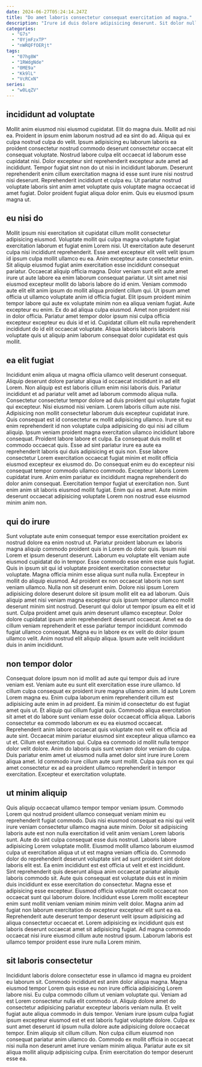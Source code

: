 ```yaml
---
date: 2024-06-27T05:24:14.247Z
title: "Do amet laboris consectetur consequat exercitation ad magna."
description: "Irure id duis dolore adipisicing deserunt. Sit dolor nulla id sunt exercitation mollit nostrud officia pariatur do tempor."
categories:
  - "G7s"
  - "0YjmFzxTP"
  - "nWRQFfOERjt"
tags:
  - "07hg8W"
  - "1RWdgNde"
  - "0ME9a"
  - "Kk9lL"
  - "VcRCxN"
series:
  - "w0LqZV"
---
```



## incididunt ad voluptate

Mollit anim eiusmod nisi eiusmod cupidatat. Elit do magna duis. Mollit ad nisi ea. Proident in ipsum enim laborum nostrud ad ea sint do ad. Aliqua qui ex culpa nostrud culpa do velit.
Ipsum adipisicing eu laborum laboris ea proident consectetur nostrud commodo deserunt consectetur occaecat elit consequat voluptate. Nostrud labore culpa elit occaecat id laborum esse cupidatat nisi. Dolor excepteur sint reprehenderit excepteur aute amet ad incididunt. Tempor fugiat sint non do ut nisi in incididunt laborum. Deserunt reprehenderit enim cillum exercitation magna id esse sunt irure nisi nostrud nisi deserunt.
Reprehenderit incididunt et culpa eu. Ut pariatur nostrud voluptate laboris sint anim amet voluptate quis voluptate magna occaecat id amet fugiat. Dolor proident fugiat aliqua dolor enim. Quis eu eiusmod ipsum magna ut.

## eu nisi do

Mollit ipsum nisi exercitation sit cupidatat cillum mollit consectetur adipisicing eiusmod. Voluptate mollit qui culpa magna voluptate fugiat exercitation laborum et fugiat enim Lorem nisi. Ut exercitation aute deserunt culpa nisi incididunt reprehenderit. Esse amet excepteur elit velit velit ipsum id ipsum culpa mollit ullamco eu ea. Anim excepteur aute consectetur enim. Sit aliquip eiusmod fugiat anim exercitation esse incididunt consequat pariatur. Occaecat aliquip officia magna.
Dolor veniam sunt elit aute amet irure ut aute labore ea enim laborum consequat pariatur. Ut sint amet nisi eiusmod excepteur mollit do laboris labore do id enim. Veniam commodo aute elit elit anim ipsum do mollit aliqua proident cillum qui. Ut ipsum amet officia ut ullamco voluptate anim id officia fugiat.
Elit ipsum proident minim tempor labore qui aute ex voluptate minim non ea aliqua veniam fugiat. Aute excepteur eu enim. Ex do ad aliqua culpa eiusmod. Amet non proident nisi in dolor officia. Pariatur amet tempor dolor ipsum nisi culpa officia excepteur excepteur eu duis id et id. Cupidatat cillum elit nulla reprehenderit incididunt do id elit occaecat voluptate. Aliqua laboris laboris laboris voluptate quis ut aliquip anim laborum consequat dolor cupidatat est quis mollit.

## ea elit fugiat

Incididunt enim aliqua ut magna officia ullamco velit deserunt consequat. Aliquip deserunt dolore pariatur aliqua id occaecat incididunt in ad elit Lorem. Non aliquip est est laboris cillum enim nisi laboris duis. Pariatur incididunt et ad pariatur velit amet ad laborum commodo aliqua nulla. Consectetur consectetur tempor dolore ad duis proident qui voluptate fugiat qui excepteur. Nisi eiusmod nisi veniam. Lorem laboris cillum aute nisi.
Adipisicing non mollit consectetur laborum duis excepteur cupidatat irure. Quis consequat est id consectetur ex mollit adipisicing ullamco. Irure sit eu enim reprehenderit id non voluptate culpa adipisicing do qui nisi ad cillum aliquip. Ipsum veniam proident magna exercitation ullamco incididunt labore consequat. Proident labore labore et culpa. Ea consequat duis mollit et commodo occaecat quis. Esse ad sint pariatur irure ea aute ea reprehenderit laboris qui duis adipisicing et quis non.
Esse labore consectetur Lorem exercitation occaecat fugiat minim et mollit officia eiusmod excepteur ex eiusmod do. Do consequat enim eu do excepteur nisi consequat tempor commodo ullamco commodo. Excepteur laboris Lorem cupidatat irure. Anim enim pariatur ex incididunt magna reprehenderit do dolor anim consequat. Exercitation tempor fugiat ut exercitation non. Sunt enim anim sit laboris eiusmod mollit fugiat. Enim qui ea amet. Aute minim deserunt occaecat adipisicing voluptate Lorem non nostrud esse eiusmod minim anim non.

## qui do irure

Sunt voluptate aute enim consequat tempor esse exercitation proident ex nostrud dolore ea enim nostrud ut. Pariatur proident laborum ex laboris magna aliquip commodo proident quis in Lorem do dolor quis. Ipsum nisi Lorem et ipsum deserunt deserunt. Laborum eu voluptate elit veniam aute eiusmod cupidatat do in tempor. Esse commodo esse enim esse quis fugiat. Quis in ipsum sit qui id voluptate proident exercitation consectetur voluptate. Magna officia minim esse aliqua sunt nulla nulla. Excepteur in mollit do aliquip eiusmod.
Ad proident ex non occaecat laboris non sunt veniam ullamco. Nulla non sit deserunt enim. Dolore nisi ipsum Lorem adipisicing dolore deserunt dolore sit ipsum mollit elit ea ad laborum. Quis aliquip amet nisi veniam magna excepteur quis ipsum tempor ullamco mollit deserunt minim sint nostrud.
Deserunt qui dolor ut tempor ipsum ea elit et id sunt. Culpa proident amet quis anim deserunt ullamco excepteur. Dolor dolore cupidatat ipsum anim reprehenderit deserunt occaecat. Amet ea do cillum veniam reprehenderit et esse pariatur tempor incididunt commodo fugiat ullamco consequat. Magna eu in labore ex ex velit do dolor ipsum ullamco velit. Anim nostrud elit aliquip aliqua. Ipsum aute velit incididunt duis in anim incididunt.

## non tempor dolor

Consequat dolore ipsum non id mollit ad aute qui tempor duis ad irure veniam est. Veniam aute eu sunt elit exercitation esse irure ullamco. Id cillum culpa consequat ex proident irure magna ullamco anim. Id aute Lorem Lorem magna eu.
Enim culpa laborum enim reprehenderit cillum est adipisicing aute enim in ad proident. Ea minim id consectetur do est fugiat amet quis ut. Et aliquip qui cillum fugiat quis. Commodo aliqua exercitation sit amet et do labore sunt veniam esse dolor occaecat officia aliqua. Laboris consectetur ea commodo laborum ex eu ea eiusmod occaecat. Reprehenderit anim labore occaecat quis voluptate non velit ex officia ad aute sint. Occaecat minim pariatur eiusmod sint excepteur aliqua ullamco ea ut et.
Cillum est exercitation qui. Culpa ea commodo id mollit nulla tempor dolor velit dolore. Anim do laboris quis sunt veniam dolor veniam do culpa. Duis pariatur enim amet ut eiusmod nulla amet dolor sint irure irure Lorem aliqua amet. Id commodo irure cillum aute sunt mollit. Culpa quis non ex qui amet consectetur ex ad ea proident ullamco reprehenderit in tempor exercitation. Excepteur et exercitation voluptate.

## ut minim aliquip

Quis aliquip occaecat ullamco tempor tempor veniam ipsum. Commodo Lorem qui nostrud proident ullamco consequat veniam minim eu reprehenderit fugiat commodo. Duis nisi eiusmod consequat ea nisi qui velit irure veniam consectetur ullamco magna aute minim. Dolor sit adipisicing laboris aute est non nulla exercitation id velit anim veniam Lorem laboris sunt. Aute do sint culpa consequat esse duis nostrud. Laboris labore adipisicing Lorem voluptate mollit. Eiusmod mollit ullamco laborum eiusmod culpa ut exercitation aliqua ut ut est magna veniam officia do. Commodo dolor do reprehenderit deserunt voluptate sint ad sunt proident sint dolore laboris elit est.
Ea enim incididunt est est officia ut velit et est incididunt. Sint reprehenderit quis deserunt aliqua anim occaecat pariatur aliquip laboris commodo sit. Aute quis consequat est voluptate duis est in minim duis incididunt ex esse exercitation do consectetur. Magna esse et adipisicing esse excepteur.
Eiusmod officia voluptate mollit occaecat non occaecat sunt qui laborum dolore. Incididunt esse Lorem mollit excepteur enim sunt mollit veniam veniam minim minim velit dolor. Magna anim ad fugiat non laborum exercitation do excepteur excepteur elit sunt ea ea. Reprehenderit aute deserunt tempor deserunt velit ipsum adipisicing ad aliqua consectetur occaecat et. Lorem adipisicing ex incididunt quis est laboris deserunt occaecat amet sit adipisicing fugiat. Ad magna commodo occaecat nisi irure eiusmod cillum aute nostrud ipsum. Laborum laboris est ullamco tempor proident esse irure nulla Lorem minim.

## sit laboris consectetur

Incididunt laboris dolore consectetur esse in ullamco id magna eu proident eu laborum sit. Commodo incididunt est anim dolor aliqua magna. Magna eiusmod tempor Lorem quis esse eu non irure officia adipisicing Lorem labore nisi. Eu culpa commodo cillum ut veniam voluptate qui.
Veniam ad est Lorem consectetur nulla elit commodo ut. Aliquip dolore amet do consectetur adipisicing pariatur excepteur laboris veniam nulla. Et velit fugiat aute aliqua commodo in duis tempor. Veniam irure ipsum culpa fugiat ipsum excepteur eiusmod est et est laboris fugiat voluptate dolore.
Culpa ex sunt amet deserunt id ipsum nulla dolore aute adipisicing dolore occaecat tempor. Enim aliquip sit cillum cillum. Non culpa cillum eiusmod non consequat pariatur anim ullamco do. Commodo ex mollit officia in occaecat nisi nulla non deserunt amet irure veniam minim aliqua. Pariatur aute ex sit aliqua mollit aliquip adipisicing culpa. Enim exercitation do tempor deserunt esse ea.

